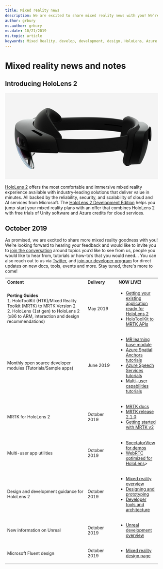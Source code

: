 ```yaml
---
title: Mixed reality news
description: We are excited to share mixed reality news with you! We’re looking forward to hearing your feedback and would like to invite you to join the conversation.
author: grbury
ms.author: grbury
ms.date: 10/21/2019
ms.topic: article
keywords: Mixed Reality, develop, development, design, HoloLens, Azure services, news, HoloLens 2
---
```


# Mixed reality news and notes

## Introducing HoloLens 2

[![HoloLens 2](images/hololens2.jpg)](https://www.microsoft.com/hololens/hardware)

[HoloLens 2](https://www.microsoft.com/hololens/hardware) offers the most comfortable and immersive mixed reality experience available with industry-leading solutions that deliver value in minutes. All backed by the reliability, security, and scalability of cloud and AI services from Microsoft. The [HoloLens 2 Development Edition](https://www.microsoft.com/en-us/hololens/developers) helps you jump-start your mixed reality plans with an offer that combines HoloLens 2 with free trials of Unity software and Azure credits for cloud services.

## October 2019

As promised, we are excited to share more mixed reality goodness with you! We’re looking forward to hearing your feedback and would like to invite you to [join the conversation](https://holodevelopersslack.azurewebsites.net/) around topics you’d like to see from us, people you would like to hear from, tutorials or how-to’s that you would need… You can also reach out to us via [Twitter](https://twitter.com/MxdRealityDev), and [join our developer program](https://aka.ms/iwantmr) for direct updates on new docs, tools, events and more. Stay tuned, there's more to come!

<table>
<tr>
<th style="width: 400px; text-align:left;">Content</th><th style="width: 125px; text-align:left;">Delivery</th><th style="width: 125px; text-align:left;">NOW LIVE!</th>
</tr> 
<tr>
<td><b>Porting Guides</b> <br>1. HoloToolKit (HTK)/Mixed Reality Toolkit (MRTK) to MRTK Version 2
<br>2. HoloLens (1st gen) to HoloLens 2 (x86 to ARM, interaction and design recommendations)
</td></td><td>May 2019</td><td> <ul><li><a href=https://docs.microsoft.com/windows/mixed-reality/mrtk-porting-guide>Getting your existing application ready for HoloLens 2</a><li><a href=https://microsoft.github.io/MixedRealityToolkit-Unity/Documentation/HTKToMRTKPortingGuide.html>HoloToolKit to MRTK APIs</a></td>
</tr>
<tr>
<td>Monthly open source developer modules (Tutorials/Sample apps)</td><td>June 2019</td><td> <ul><li><a href=https://docs.microsoft.com/windows/mixed-reality/mrlearning-base-ch1>MR learning base module</a><li><a href=https://docs.microsoft.com/windows/mixed-reality/mrlearning-asa-ch1>Azure Spatial Anchors tutorials</a><li><a href=https://docs.microsoft.com/windows/mixed-reality/mrlearning-speechsdk-ch1>Azure Speech Services tutorials</a><li><a href=https://docs.microsoft.com/windows/mixed-reality/mrlearning-sharing(photon)-ch1>Multi-user capabilities tutorials</a></td>
</tr>
<tr>
<td>MRTK for HoloLens 2</td><td>October 2019</td><td> <ul><li><a href=https://microsoft.github.io/MixedRealityToolkit-Unity/Documentation/GettingStartedWithTheMRTK.html>MRTK docs</a><li><a href=https://github.com/Microsoft/MixedRealityToolkit-Unity/releases>MRTK release 2.1.0</a><li><a href=https://docs.microsoft.com/en-us/windows/mixed-reality/mrtk-getting-started>Getting started with MRTK v2</a></td>
</tr>
<tr>
<td>Multi-user app utilities</td><td>October 2019</td><td> <ul><li><a href=https://docs.microsoft.com/windows/mixed-reality/spectator-view>SpectatorView for demos</a><li><a href=https://github.com/microsoft/MixedReality-WebRTC>WebRTC optimized for HoloLens</a>></td>
</tr>
<tr>
<td>Design and development guidance for HoloLens 2</td><td>October 2019</td><td> <ul><li><a href=https://docs.microsoft.com/windows/mixed-reality/>Mixed reality overview</a><li><a href=https://docs.microsoft.com/windows/mixed-reality/design>Designing and prototyping</a><li><a href=https://docs.microsoft.com/windows/mixed-reality/development>Developer tools and architecture</a></td>
</tr>
<tr>
  <td>New information on Unreal</td><td>October 2019</td><td> <ul><li><a href=https://docs.microsoft.com/en-us/windows/mixed-reality/unreal-development-overview>Unreal development overview</a></td>
</tr>
<tr>
  <td>Microsoft Fluent design</td><td>October 2019</td><td> <ul><li><a href=https://www.microsoft.com/design/fluent/>Mixed reality design page</a></td>
</tr>
</table>
